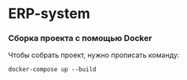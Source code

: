 # ERP-system

### Сборка проекта с помощью Docker
Чтобы собрать проект, нужно прописать команду:

```
docker-compose up --build
```

